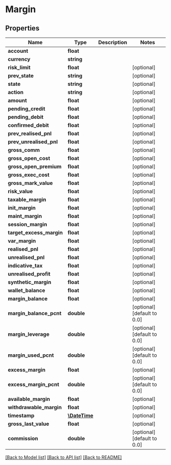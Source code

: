 # Margin

## Properties
Name | Type | Description | Notes
------------ | ------------- | ------------- | -------------
**account** | **float** |  | 
**currency** | **string** |  | 
**risk_limit** | **float** |  | [optional] 
**prev_state** | **string** |  | [optional] 
**state** | **string** |  | [optional] 
**action** | **string** |  | [optional] 
**amount** | **float** |  | [optional] 
**pending_credit** | **float** |  | [optional] 
**pending_debit** | **float** |  | [optional] 
**confirmed_debit** | **float** |  | [optional] 
**prev_realised_pnl** | **float** |  | [optional] 
**prev_unrealised_pnl** | **float** |  | [optional] 
**gross_comm** | **float** |  | [optional] 
**gross_open_cost** | **float** |  | [optional] 
**gross_open_premium** | **float** |  | [optional] 
**gross_exec_cost** | **float** |  | [optional] 
**gross_mark_value** | **float** |  | [optional] 
**risk_value** | **float** |  | [optional] 
**taxable_margin** | **float** |  | [optional] 
**init_margin** | **float** |  | [optional] 
**maint_margin** | **float** |  | [optional] 
**session_margin** | **float** |  | [optional] 
**target_excess_margin** | **float** |  | [optional] 
**var_margin** | **float** |  | [optional] 
**realised_pnl** | **float** |  | [optional] 
**unrealised_pnl** | **float** |  | [optional] 
**indicative_tax** | **float** |  | [optional] 
**unrealised_profit** | **float** |  | [optional] 
**synthetic_margin** | **float** |  | [optional] 
**wallet_balance** | **float** |  | [optional] 
**margin_balance** | **float** |  | [optional] 
**margin_balance_pcnt** | **double** |  | [optional] [default to 0.0]
**margin_leverage** | **double** |  | [optional] [default to 0.0]
**margin_used_pcnt** | **double** |  | [optional] [default to 0.0]
**excess_margin** | **float** |  | [optional] 
**excess_margin_pcnt** | **double** |  | [optional] [default to 0.0]
**available_margin** | **float** |  | [optional] 
**withdrawable_margin** | **float** |  | [optional] 
**timestamp** | [**\DateTime**](Date.md) |  | [optional] 
**gross_last_value** | **float** |  | [optional] 
**commission** | **double** |  | [optional] [default to 0.0]

[[Back to Model list]](../README.md#documentation-for-models) [[Back to API list]](../README.md#documentation-for-api-endpoints) [[Back to README]](../README.md)


